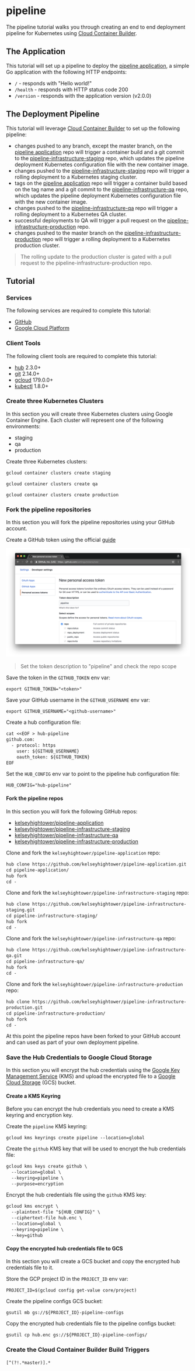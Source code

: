 # pipeline

The pipeline tutorial walks you through creating an end to end deployment pipeline for Kubernetes using [Cloud Container Builder](https://cloud.google.com/container-builder/).

## The Application

This tutorial will set up a pipeline to deploy the [pipeline application](https://github.com/kelseyhightower/pipeline-application), a simple Go application with the following HTTP endpoints:

 * `/` - responds with "Hello world!"
 * `/health` - responds with HTTP status code 200
 * `/version` - responds with the application version (v2.0.0)

## The Deployment Pipeline

This tutorial will leverage [Cloud Container Builder](https://cloud.google.com/container-builder/) to set up the following pipeline:

 * changes pushed to any branch, except the master branch, on the [pipeline application](https://github.com/kelseyhightower/pipeline-application) repo will trigger a container build and a git commit to the [pipeline-infrastructure-staging](https://github.com/kelseyhightower/pipeline-infrastructure-staging) repo, which updates the pipeline deployment Kubernetes configuration file with the new container image.
 * changes pushed to the [pipeline-infrastructure-staging](https://github.com/kelseyhightower/pipeline-infrastructure-staging) repo will trigger a rolling deployment to a Kubernetes staging cluster.
 * tags on the [pipeline application](https://github.com/kelseyhightower/pipeline-application) repo will trigger a container build based on the tag name and a git commit to the [pipeline-infrastructure-qa](https://github.com/kelseyhightower/pipeline-infrastructure-qa) repo, which updates the pipeline deployment Kubernetes configuration file with the new container image.
 * changes pushed to the [pipeline-infrastructure-qa](https://github.com/kelseyhightower/pipeline-infrastructure-qa) repo will trigger a rolling deployment to a Kubernetes QA cluster.
 * successful deployments to QA will trigger a pull request on the [pipeline-infrastructure-production](https://github.com/kelseyhightower/pipeline-infrastructure-production) repo.
 * changes pushed to the master branch on the [pipeline-infrastructure-production](https://github.com/kelseyhightower/pipeline-infrastructure-production) repo will trigger a rolling deployment to a Kubernetes production cluster.

 > The rolling update to the production cluster is gated with a pull request to the pipeline-infrastructure-production repo.

## Tutorial

### Services

The following services are required to complete this tutorial:

* [GitHub](https://github.com)
* [Google Cloud Platform](https://console.cloud.google.com/freetrial)

### Client Tools

The following client tools are required to complete this tutorial:

 * [hub](https://github.com/github/hub) 2.3.0+
 * [git](https://git-scm.com/downloads) 2.14.0+
 * [gcloud](https://cloud.google.com/sdk) 179.0.0+
 * [kubectl](https://github.com/kubernetes/kubernetes/blob/master/CHANGELOG-1.8.md#downloads-for-v183) 1.8.0+

### Create three Kubernetes Clusters

In this section you will create three Kubernetes clusters using Google Container Engine. Each cluster will represent one of the following environments:

 * staging
 * qa
 * production

Create three Kubernetes clusters:

```
gcloud container clusters create staging
```

```
gcloud container clusters create qa
```

```
gcloud container clusters create production
```

### Fork the pipeline repositories

In this section you will fork the pipeline repositories using your GitHub account.

Create a GitHub token using the official [guide](https://github.com/blog/1509-personal-api-tokens)

![Image of GitHub UI](images/create-github-token.png)

> Set the token description to "pipeline" and check the repo scope  

Save the token in the `GITHUB_TOKEN` env var:

```
export GITHUB_TOKEN="<token>"
```

Save your GitHub username in the `GITHUB_USERNAME` env var:

```
export GITHUB_USERNAME="<github-username>"
```

Create a hub configuration file:

```
cat <<EOF > hub-pipeline
github.com:
  - protocol: https
    user: ${GITHUB_USERNAME}
    oauth_token: ${GITHUB_TOKEN}
EOF
```

Set the `HUB_CONFIG` env var to point to the pipeline hub configuration file:

```
HUB_CONFIG="hub-pipeline"
```

#### Fork the pipeline repos

In this section you will fork the following GitHub repos:

* [kelseyhightower/pipeline-application](https://github.com/kelseyhightower/pipeline-application)
* [kelseyhightower/pipeline-infrastructure-staging](https://github.com/kelseyhightower/pipeline-infrastructure-staging)
* [kelseyhightower/pipeline-infrastructure-qa](https://github.com/kelseyhightower/pipeline-infrastructure-qa)
* [kelseyhightower/pipeline-infrastructure-production](https://github.com/kelseyhightower/pipeline-infrastructure-production)

Clone and fork the `kelseyhightower/pipeline-application` repo:

```
hub clone https://github.com/kelseyhightower/pipeline-application.git
cd pipeline-application/
hub fork
cd -
```

Clone and fork the `kelseyhightower/pipeline-infrastructure-staging` repo:

```
hub clone https://github.com/kelseyhightower/pipeline-infrastructure-staging.git
cd pipeline-infrastructure-staging/
hub fork
cd -
```

Clone and fork the `kelseyhightower/pipeline-infrastructure-qa` repo:

```
hub clone https://github.com/kelseyhightower/pipeline-infrastructure-qa.git
cd pipeline-infrastructure-qa/
hub fork
cd -
```

Clone and fork the `kelseyhightower/pipeline-infrastructure-production` repo:

```
hub clone https://github.com/kelseyhightower/pipeline-infrastructure-production.git
cd pipeline-infrastructure-production/
hub fork
cd -
```

At this point the pipeline repos have been forked to your GitHub account and can used as part of your own deployment pipeline.

### Save the Hub Credentials to Google Cloud Storage

In this section you will encrypt the hub credentials using the [Google Key Management Service](https://cloud.google.com/kms) (KMS) and upload the encrypted file to a [Google Cloud Storage](https://cloud.google.com/storage) (GCS) bucket.

#### Create a KMS Keyring

Before you can encrypt the hub credentials you need to create a KMS keyring and encryption key.

Create the `pipeline` KMS keyring:

```
gcloud kms keyrings create pipeline --location=global
```

Create the `github` KMS key that will be used to encrypt the hub credentials file:

```
gcloud kms keys create github \
  --location=global \
  --keyring=pipeline \
  --purpose=encryption
```

Encrypt the hub credentials file using the `github` KMS key:

```
gcloud kms encrypt \
  --plaintext-file "${HUB_CONFIG}" \
  --ciphertext-file hub.enc \
  --location=global \
  --keyring=pipeline \
  --key=github
```

#### Copy the encrypted hub credentials file to GCS

In this section you will create a GCS bucket and copy the encrypted hub credentials file to it.

Store the GCP project ID in the `PROJECT_ID` env var:

```
PROJECT_ID=$(gcloud config get-value core/project)
```

Create the pipeline configs GCS bucket:

```
gsutil mb gs://${PROJECT_ID}-pipeline-configs
```

Copy the encrypted hub credentials file to the pipeline configs bucket:

```
gsutil cp hub.enc gs://${PROJECT_ID}-pipeline-configs/
```

### Create the Cloud Container Builder Build Triggers

```
[^(?!.*master)].*
```
